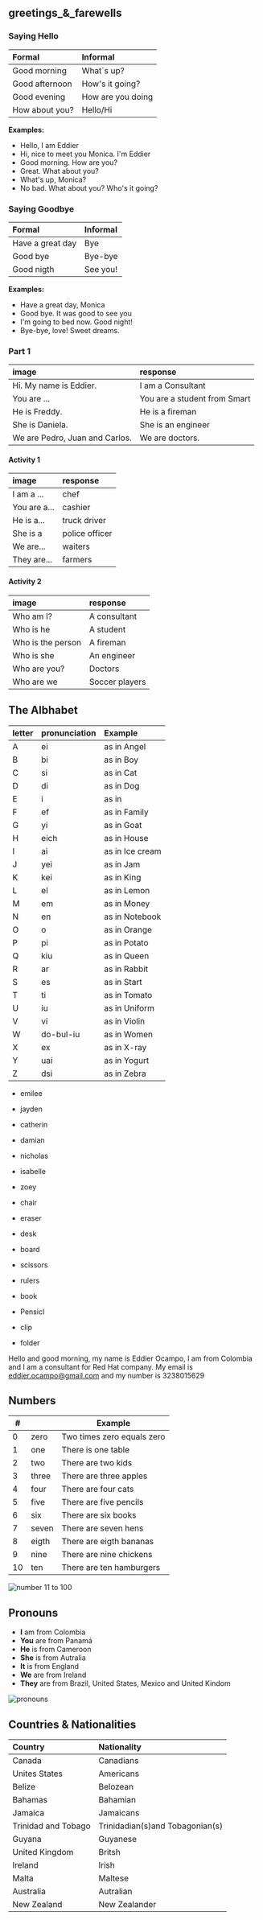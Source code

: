 
## greetings_&_farewells

### Saying Hello

 | Formal | Informal |
 |:------ |:-------- |
 | Good morning | What´s up? |
 | Good afternoon | How's it going? |
 | Good evening | How are you doing |
 | How about you? | Hello/Hi |

 **Examples:**
 
 - Hello, I am Eddier
 - Hi, nice to meet you Monica. I'm Eddier
 - Good morning. How are you?
 - Great. What about you?
 - What's up, Monica?
 - No bad. What about you? Who's it going?

### Saying Goodbye

 | Formal | Informal |
 |:------ |:-------- |
 | Have a great day | Bye |
 | Good bye | Bye-bye |
 | Good nigth | See you! | 

 **Examples:**

 - Have a great day, Monica
 - Good bye. It was good to see you
 - I'm going to bed now. Good night!
 - Bye-bye, love! Sweet dreams.

### Part 1
 |image | response |
 |:------ |:------- |
 |Hi. My name is Eddier. | I am a Consultant |
 |You are ... |You are a student from Smart |
 |He is Freddy.| He is a fireman|
 |She is Daniela.| She is an engineer |
 |We are Pedro, Juan and Carlos.| We are doctors. |

 #### Activity 1
 
 |image | response |
 |:------ |:------- |
 |I am a ... | chef |
 |You are a... | cashier |
 |He is a...| truck driver |
 |She is a | police officer |
 |We are... |waiters|
 |They are... | farmers |

 #### Activity 2
 
 |image | response |
 |:------ |:------- |
 |Who am I? | A consultant |
 |Who is he | A student |
 |Who is the person | A fireman |
 |Who is she | An engineer |
 |Who are you? | Doctors |
 |Who are we | Soccer players |


## The Albhabet

 |letter | pronunciation | Example |
 |:------ |:------- |:------------ |
 | A | ei |as in Angel |
 | B | bi |as in Boy |
 | C | si |as in Cat|
 | D | di |as in Dog|
 | E | i  |as in |
 | F | ef |as in Family|
 | G | yi |as in Goat|
 | H |eich|as in House|
 | I | ai |as in Ice cream|
 | J | yei|as in Jam|
 | K | kei|as in King|
 | L | el |as in Lemon|
 | M | em |as in Money|
 | N | en |as in Notebook|
 | O | o  |as in Orange|
 | P | pi |as in Potato|
 | Q | kiu|as in Queen|
 | R | ar |as in Rabbit|
 | S | es |as in Start|
 | T | ti |as in Tomato|
 | U | iu |as in Uniform|
 | V | vi |as in Violin|
 | W | do-bul-iu|as in Women|
 | X | ex |as in X-ray |
 | Y | uai|as in Yogurt|
 | Z | dsi|as in Zebra|

 - emilee
 - jayden
 - catherin
 - damian
 - nicholas
 - isabelle
 - zoey

 - chair
 - eraser
 - desk
 - board
 - scissors
 - rulers
 - book
 - Pensicl
 - clip
 - folder

 Hello and good morning, my name is Eddier Ocampo, I am from Colombia and I am a consultant for Red Hat company. My email is eddier.ocampo@gmail.com and my number is 3238015629

## Numbers

| # |  | Example |
|---|--|---------|
|0  | zero  |  Two times zero equals zero |
|1  | one   |  There is one table |
|2  | two   |  There are two kids |
|3  | three |  There are three apples |
|4  | four  |  There are four cats |
|5  | five  |  There are five pencils |
|6  | six   |  There are six books |
|7  | seven |  There are seven hens |
|8  | eigth |  There are eigth bananas |
|9  | nine  |  There are nine chickens |
|10 | ten   |  There are ten hamburgers |

![number 11 to 100](./images/numbers_11-100.jpg)

## Pronouns

 - **I** am from Colombia
 - **You** are from Panamá
 - **He** is from Cameroon
 - **She** is from Autralia
 - **It** is from England
 - **We** are from Ireland
 - **They** are from Brazil, United States, Mexico and United Kindom

 ![pronouns](./images/subject_pronouns.jpg)

## Countries & Nationalities 

 | Country | Nationality |
 | :------ | :---------- |
 |Canada | Canadians |
 |Unites States | Americans |
 |Belize | Belozean |
 |Bahamas | Bahamian |
 |Jamaica | Jamaicans |
 |Trinidad and Tobago | Trinidadian(s)and Tobagonian(s) |
 |Guyana | Guyanese |
 |United Kingdom | Britsh |
 |Ireland | Irish |
 |Malta |Maltese |
 |Australia | Autralian |
 |New Zealand | New Zealander |
 




